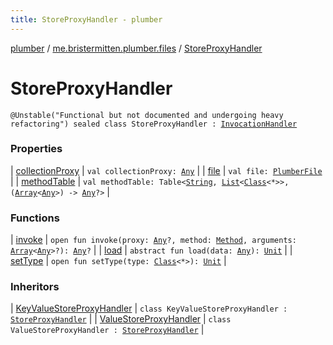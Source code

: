 ```yaml
---
title: StoreProxyHandler - plumber
---
```


[plumber](../../index.html) / [me.bristermitten.plumber.files](../index.html) / [StoreProxyHandler](./index.html)

# StoreProxyHandler

`@Unstable("Functional but not documented and undergoing heavy refactoring") sealed class StoreProxyHandler : `[`InvocationHandler`](https://docs.oracle.com/javase/6/docs/api/java/lang/reflect/InvocationHandler.html)

### Properties

| [collectionProxy](collection-proxy.html) | `val collectionProxy: `[`Any`](https://kotlinlang.org/api/latest/jvm/stdlib/kotlin/-any/index.html) |
| [file](file.html) | `val file: `[`PlumberFile`](../-plumber-file/index.html) |
| [methodTable](method-table.html) | `val methodTable: Table<`[`String`](https://kotlinlang.org/api/latest/jvm/stdlib/kotlin/-string/index.html)`, `[`List`](https://kotlinlang.org/api/latest/jvm/stdlib/kotlin.collections/-list/index.html)`<`[`Class`](https://docs.oracle.com/javase/6/docs/api/java/lang/Class.html)`<*>>, (`[`Array`](https://kotlinlang.org/api/latest/jvm/stdlib/kotlin/-array/index.html)`<`[`Any`](https://kotlinlang.org/api/latest/jvm/stdlib/kotlin/-any/index.html)`>) -> `[`Any`](https://kotlinlang.org/api/latest/jvm/stdlib/kotlin/-any/index.html)`?>` |

### Functions

| [invoke](invoke.html) | `open fun invoke(proxy: `[`Any`](https://kotlinlang.org/api/latest/jvm/stdlib/kotlin/-any/index.html)`?, method: `[`Method`](https://docs.oracle.com/javase/6/docs/api/java/lang/reflect/Method.html)`, arguments: `[`Array`](https://kotlinlang.org/api/latest/jvm/stdlib/kotlin/-array/index.html)`<`[`Any`](https://kotlinlang.org/api/latest/jvm/stdlib/kotlin/-any/index.html)`>?): `[`Any`](https://kotlinlang.org/api/latest/jvm/stdlib/kotlin/-any/index.html)`?` |
| [load](load.html) | `abstract fun load(data: `[`Any`](https://kotlinlang.org/api/latest/jvm/stdlib/kotlin/-any/index.html)`): `[`Unit`](https://kotlinlang.org/api/latest/jvm/stdlib/kotlin/-unit/index.html) |
| [setType](set-type.html) | `open fun setType(type: `[`Class`](https://docs.oracle.com/javase/6/docs/api/java/lang/Class.html)`<*>): `[`Unit`](https://kotlinlang.org/api/latest/jvm/stdlib/kotlin/-unit/index.html) |

### Inheritors

| [KeyValueStoreProxyHandler](../-key-value-store-proxy-handler/index.html) | `class KeyValueStoreProxyHandler : `[`StoreProxyHandler`](./index.html) |
| [ValueStoreProxyHandler](../-value-store-proxy-handler/index.html) | `class ValueStoreProxyHandler : `[`StoreProxyHandler`](./index.html) |

